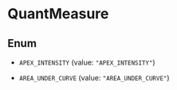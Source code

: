 

# QuantMeasure

## Enum


* `APEX_INTENSITY` (value: `"APEX_INTENSITY"`)

* `AREA_UNDER_CURVE` (value: `"AREA_UNDER_CURVE"`)



